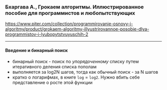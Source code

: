 ### Бхаргава А., Грокаем алгоритмы. Иллюстрированное пособие для программистов и любопытствующих
<https://www.piter.com/collection/programmirovanie-osnovy-i-algoritmy/product/grokaem-algoritmy-illyustrirovannoe-posobie-dlya-programmistov-i-lyubopytstvuyuschih-2>

---

#### Введение и бинарный поиск
- бинарный поиск - поиск по *упорядоченному* списку путем итеративного деления списка пополам
- выполняется за log2N шагов, тогда как обычный поиск - за N шагов
- кратко о логарифмах, в книге `log` = `log2`. Нужно вбить себе представление о росте этой функции
